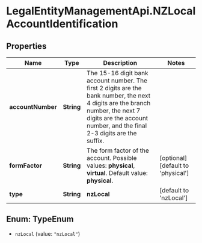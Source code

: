 # LegalEntityManagementApi.NZLocalAccountIdentification

## Properties

Name | Type | Description | Notes
------------ | ------------- | ------------- | -------------
**accountNumber** | **String** | The 15-16 digit bank account number. The first 2 digits are the bank number, the next 4 digits are the branch number, the next 7 digits are the account number, and the final 2-3 digits are the suffix. | 
**formFactor** | **String** | The form factor of the account.  Possible values: **physical**, **virtual**. Default value: **physical**. | [optional] [default to &#39;physical&#39;]
**type** | **String** | **nzLocal** | [default to &#39;nzLocal&#39;]



## Enum: TypeEnum


* `nzLocal` (value: `"nzLocal"`)




